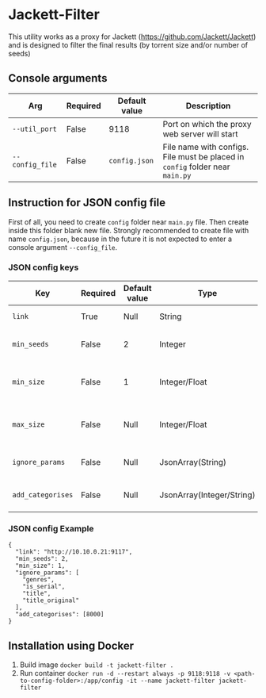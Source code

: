 # Jackett-Filter

This utility works as a proxy for Jackett (https://github.com/Jackett/Jackett)
and is designed to filter the final results (by torrent size and/or number of seeds)

## Console arguments

| Arg             | Required | Default value | Description                                                                   |
|-----------------|----------|---------------|-------------------------------------------------------------------------------|
| `--util_port`   | False    | 9118          | Port on which the proxy web server will start                                 |
| `--config_file` | False    | `config.json` | File name with configs. File must be placed in `config` folder near `main.py` |

## Instruction for JSON config file

First of all, you need to create `config` folder near `main.py` file.
Then create inside this folder blank new file. Strongly recommended to create file with name `config.json`,
because in the future it is not expected to enter a console argument `--config_file`.

### JSON config keys

| Key               | Required | Default value | Type                      | Description                   | Example                                    |
|-------------------|----------|---------------|---------------------------|-------------------------------|--------------------------------------------|
| `link`            | True     | Null          | String                    | Link to Jackett               | `"link": "http://<host>:9117"`             |
| `min_seeds`       | False    | 2             | Integer                   | Minimum seeds in result       | `"min_seeds": 2`                           |
| `min_size`        | False    | 1             | Integer/Float             | Minimum size of torrent in Gb | `"min_size": 1.5`                          |
| `max_size`        | False    | Null          | Integer/Float             | Maximum size of torrent in Gb | `"max_size": 145`                          |
| `ignore_params`   | False    | Null          | JsonArray(String)         | Ignoring params in query      | `"ignore_params": ["genres", "is_serial"]` |
| `add_categorises` | False    | Null          | JsonArray(Integer/String) | Add categorises in query      | `"add_categorises": [8000]`                |

### JSON config Example

```
{
  "link": "http://10.10.0.21:9117",
  "min_seeds": 2,
  "min_size": 1,
  "ignore_params": [
    "genres",
    "is_serial",
    "title",
    "title_original"
  ],
  "add_categorises": [8000]
}
```

## Installation using Docker

1. Build image `docker build -t jackett-filter .`
2. Run container ```docker run -d
   --restart always
   -p 9118:9118
   -v <path-to-config-folder>:/app/config
   -it
   --name jackett-filter
   jackett-filter```